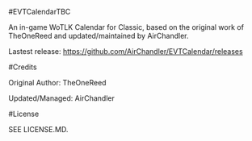 #EVTCalendarTBC

An in-game WoTLK Calendar for Classic, based on the original work of TheOneReed and updated/maintained by AirChandler.

Lastest release: https://github.com/AirChandler/EVTCalendar/releases

#Credits

Original Author: TheOneReed

Updated/Managed: AirChandler

#License

SEE LICENSE.MD.
